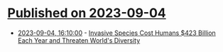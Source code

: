 # [Published on 2023-09-04](index.md)

* [2023-09-04, 16:10:00](https://science.slashdot.org/story/23/09/04/1610205/invasive-species-cost-humans-423-billion-each-year-and-threaten-worlds-diversity?utm_source=rss1.0mainlinkanon&utm_medium=feed) - [Invasive Species Cost Humans $423 Billion Each Year and Threaten World's Diversity](https://science.slashdot.org/story/23/09/04/1610205/invasive-species-cost-humans-423-billion-each-year-and-threaten-worlds-diversity?utm_source=rss1.0mainlinkanon&utm_medium=feed)

